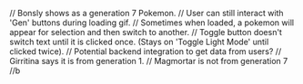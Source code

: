// Bonsly shows as a generation 7 Pokemon.
// User can still interact with 'Gen' buttons during loading gif.
// Sometimes when loaded, a pokemon will appear for selection and then switch to another.
// Toggle button doesn't switch text until it is clicked once. (Stays on 'Toggle Light Mode' until clicked twice).
// Potential backend integration to get data from users?
// Girritina says it is from generation 1.
// Magmortar is not from generation 7
//b